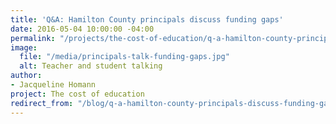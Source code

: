 ```yaml
---
title: 'Q&A: Hamilton County principals discuss funding gaps'
date: 2016-05-04 10:00:00 -04:00
permalink: "/projects/the-cost-of-education/q-a-hamilton-county-principals-discuss-funding-gaps/"
image:
  file: "/media/principals-talk-funding-gaps.jpg"
  alt: Teacher and student talking
author:
- Jacqueline Homann
project: The cost of education
redirect_from: "/blog/q-a-hamilton-county-principals-discuss-funding-gaps/"
---
```


